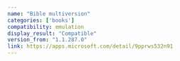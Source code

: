 ```yaml
---
name: "Bible multiversion"
categories: ['books']
compatibility: emulation
display_result: "Compatible"
version_from: "1.1.287.0"
link: https://apps.microsoft.com/detail/9pprws532n91
---
```


